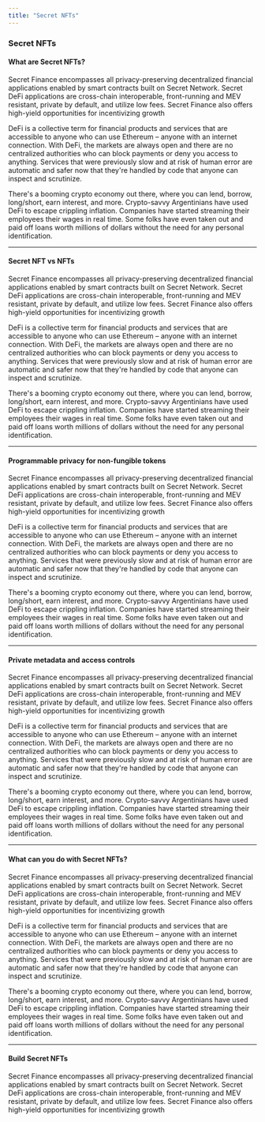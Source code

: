 ```yaml
---
title: "Secret NFTs"
---
```


<!-- Test HERO MIXED -->

<hero-mixed bg-color="#FFCE99" bg-image="https://ik.imagekit.io/secretnetwork/images/Market_a2a48fa0a9_xM8ldfIFG.jpg">

<template v-slot:title>

###### Secret Apps

## Secret Finance

</template>

<template v-slot:body>

- A global, open alternative to the current financial system.
- Products that let you borrow, save, invest, trade, and more.
- Based on open-source technology that anyone can program with.

</template>

</hero-mixed>

<content-navigator>

### Secret NFTs

#### What are Secret NFTs?

Secret Finance encompasses all privacy-preserving decentralized financial applications enabled by smart contracts built on Secret Network. Secret DeFi applications are cross-chain interoperable, front-running and MEV resistant, private by default, and utilize low fees. Secret Finance also offers high-yield opportunities for incentivizing growth

DeFi is a collective term for financial products and services that are accessible to anyone who can use Ethereum – anyone with an internet connection. With DeFi, the markets are always open and there are no centralized authorities who can block payments or deny you access to anything. Services that were previously slow and at risk of human error are automatic and safer now that they're handled by code that anyone can inspect and scrutinize.

There's a booming crypto economy out there, where you can lend, borrow, long/short, earn interest, and more. Crypto-savvy Argentinians have used DeFi to escape crippling inflation. Companies have started streaming their employees their wages in real time. Some folks have even taken out and paid off loans worth millions of dollars without the need for any personal identification.

---

#### Secret NFT vs NFTs

Secret Finance encompasses all privacy-preserving decentralized financial applications enabled by smart contracts built on Secret Network. Secret DeFi applications are cross-chain interoperable, front-running and MEV resistant, private by default, and utilize low fees. Secret Finance also offers high-yield opportunities for incentivizing growth

DeFi is a collective term for financial products and services that are accessible to anyone who can use Ethereum – anyone with an internet connection. With DeFi, the markets are always open and there are no centralized authorities who can block payments or deny you access to anything. Services that were previously slow and at risk of human error are automatic and safer now that they're handled by code that anyone can inspect and scrutinize.

There's a booming crypto economy out there, where you can lend, borrow, long/short, earn interest, and more. Crypto-savvy Argentinians have used DeFi to escape crippling inflation. Companies have started streaming their employees their wages in real time. Some folks have even taken out and paid off loans worth millions of dollars without the need for any personal identification.

---

#### Programmable privacy for non-fungible tokens

Secret Finance encompasses all privacy-preserving decentralized financial applications enabled by smart contracts built on Secret Network. Secret DeFi applications are cross-chain interoperable, front-running and MEV resistant, private by default, and utilize low fees. Secret Finance also offers high-yield opportunities for incentivizing growth

DeFi is a collective term for financial products and services that are accessible to anyone who can use Ethereum – anyone with an internet connection. With DeFi, the markets are always open and there are no centralized authorities who can block payments or deny you access to anything. Services that were previously slow and at risk of human error are automatic and safer now that they're handled by code that anyone can inspect and scrutinize.

There's a booming crypto economy out there, where you can lend, borrow, long/short, earn interest, and more. Crypto-savvy Argentinians have used DeFi to escape crippling inflation. Companies have started streaming their employees their wages in real time. Some folks have even taken out and paid off loans worth millions of dollars without the need for any personal identification.

---

#### Private metadata and access controls

Secret Finance encompasses all privacy-preserving decentralized financial applications enabled by smart contracts built on Secret Network. Secret DeFi applications are cross-chain interoperable, front-running and MEV resistant, private by default, and utilize low fees. Secret Finance also offers high-yield opportunities for incentivizing growth

DeFi is a collective term for financial products and services that are accessible to anyone who can use Ethereum – anyone with an internet connection. With DeFi, the markets are always open and there are no centralized authorities who can block payments or deny you access to anything. Services that were previously slow and at risk of human error are automatic and safer now that they're handled by code that anyone can inspect and scrutinize.

There's a booming crypto economy out there, where you can lend, borrow, long/short, earn interest, and more. Crypto-savvy Argentinians have used DeFi to escape crippling inflation. Companies have started streaming their employees their wages in real time. Some folks have even taken out and paid off loans worth millions of dollars without the need for any personal identification.

---

#### What can you do with Secret NFTs?

Secret Finance encompasses all privacy-preserving decentralized financial applications enabled by smart contracts built on Secret Network. Secret DeFi applications are cross-chain interoperable, front-running and MEV resistant, private by default, and utilize low fees. Secret Finance also offers high-yield opportunities for incentivizing growth

DeFi is a collective term for financial products and services that are accessible to anyone who can use Ethereum – anyone with an internet connection. With DeFi, the markets are always open and there are no centralized authorities who can block payments or deny you access to anything. Services that were previously slow and at risk of human error are automatic and safer now that they're handled by code that anyone can inspect and scrutinize.

There's a booming crypto economy out there, where you can lend, borrow, long/short, earn interest, and more. Crypto-savvy Argentinians have used DeFi to escape crippling inflation. Companies have started streaming their employees their wages in real time. Some folks have even taken out and paid off loans worth millions of dollars without the need for any personal identification.

---

#### Build Secret NFTs

Secret Finance encompasses all privacy-preserving decentralized financial applications enabled by smart contracts built on Secret Network. Secret DeFi applications are cross-chain interoperable, front-running and MEV resistant, private by default, and utilize low fees. Secret Finance also offers high-yield opportunities for incentivizing growth

</content-navigator>


